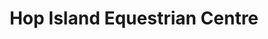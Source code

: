 ---
title: "Hop Island Equestrian Centre"
address: "Rochestown Cork Co. Cork"
tel: "(021)4361277"
county: "Cork"
category: "Driving Ranges"
type: "Content"
lat: "51.87999778"
lng: "-8.381216687"
---
